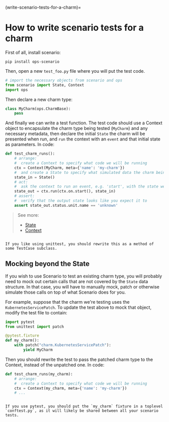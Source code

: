 (write-scenario-tests-for-a-charm)=
# How to write scenario tests for a charm

First of all, install scenario:

`pip install ops-scenario`

Then, open a new `test_foo.py` file where you will put the test code.

```python
# import the necessary objects from scenario and ops
from scenario import State, Context
import ops
```


Then declare a new charm type:
```python
class MyCharm(ops.CharmBase):
    pass        
```
And finally we can write a test function. The test code should use a Context object to encapsulate the charm type being tested (`MyCharm`) and any necessary metadata, then declare the initial `State` the charm will be presented when run, and `run` the context with an `event` and that initial state as parameters. 
In code:

```python
def test_charm_runs():
    # arrange: 
    #  create a Context to specify what code we will be running
    ctx = Context(MyCharm, meta={'name': 'my-charm'})
    #  and create a State to specify what simulated data the charm being run will access
    state_in = State()
    # act:
    #  ask the context to run an event, e.g. 'start', with the state we have previously created
    state_out = ctx.run(ctx.on.start(), state_in)
    # assert:
    #  verify that the output state looks like you expect it to
    assert state_out.status.unit.name == 'unknown' 
```

> See more: 
>  - [State](https://ops.readthedocs.io/en/latest/state-transition-testing.html#ops.testing.State)
>  - [Context](https://ops.readthedocs.io/en/latest/state-transition-testing.html#ops.testing.Context)

```{note}

If you like using unittest, you should rewrite this as a method of some TestCase subclass.
```

## Mocking beyond the State

If you wish to use Scenario to test an existing charm type, you will probably need to mock out certain calls that are not covered by the `State` data structure.
In that case, you will have to manually mock, patch or otherwise simulate those calls on top of what Scenario does for you.

For example, suppose that the charm we're testing uses the `KubernetesServicePatch`. To update the test above to mock that object, modify the test file to contain:

```python
import pytest
from unittest import patch

@pytest.fixture
def my_charm():
    with patch("charm.KubernetesServicePatch"):
        yield MyCharm
```

Then you should rewrite the test to pass the patched charm type to the Context, instead of the unpatched one. In code:
```python
def test_charm_runs(my_charm):
    # arrange: 
    #  create a Context to specify what code we will be running
    ctx = Context(my_charm, meta={'name': 'my-charm'})
    # ...
```

```{note}

If you use pytest, you should put the `my_charm` fixture in a toplevel `conftest.py`, as it will likely be shared between all your scenario tests.

```
